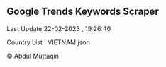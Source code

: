 

## Google Trends Keywords Scraper 
 
Last Update 22-02-2023 , 19:26:40

Country List :
VIETNAM.json



© Abdul Muttaqin 
